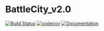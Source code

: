 # BattleCity_v2.0

[![Build Status](https://travis-ci.org/PavelCherniavskyi/BattleCity_v2.0.svg?branch=master)](https://travis-ci.org/PavelCherniavskyi/BattleCity_v2.0) [![codecov](https://codecov.io/gh/PavelCherniavskyi/BattleCity_v2.0/branch/master/graph/badge.svg)](https://codecov.io/gh/PavelCherniavskyi/BattleCity_v2.0) [![Documentation](https://codedocs.xyz/PavelCherniavskyi/BattleCity_v2.0.svg)](https://codedocs.xyz/PavelCherniavskyi/BattleCity_v2.0/)
